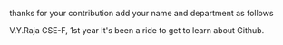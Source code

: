 thanks for your contribution
add your name and department as follows

V.Y.Raja  CSE-F, 1st year
It's been a ride to get to learn about Github. 
